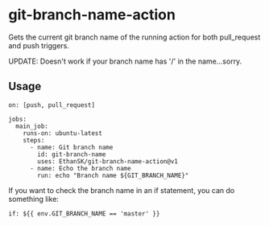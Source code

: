 # git-branch-name-action

Gets the current git branch name of the running action for both pull_request and push triggers.

UPDATE: Doesn't work if your branch name has '/' in the name...sorry.
## Usage

```
on: [push, pull_request]

jobs:
  main_job:
    runs-on: ubuntu-latest
    steps:
      - name: Git branch name
        id: git-branch-name
        uses: EthanSK/git-branch-name-action@v1
      - name: Echo the branch name
        run: echo "Branch name ${GIT_BRANCH_NAME}"
```


If you want to check the branch name in an if statement, you can do something like:

```
if: ${{ env.GIT_BRANCH_NAME == 'master' }}
```
